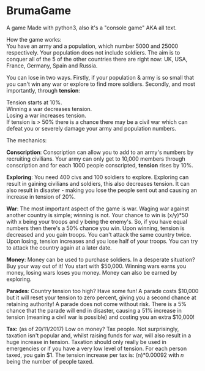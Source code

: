 # BrumaGame
A game
Made with python3, also it's a "console game" AKA all text.


How the game works:  
You have an army and a population, which number 5000 and 25000 respectively. Your population does not include soldiers. The aim is to conquer all of the 5 of the other countries there are right now: UK, USA, France, Germany, Spain and Russia.

You can lose in two ways. Firstly, if your population & army is so small that you can't win any war or explore to find more soldiers. Secondly, and most importantly, through **tension**:

Tension starts at 10%.  
Winning a war decreases tension.  
Losing a war increases tension.  
If tension is > 50% there is a chance there may be a civil war which can defeat you or severely damage your army and population numbers.

The mechanics:

**Conscription**: Conscription can allow you to add to an army's numbers by recruiting civilians. Your army can only get to 10,000 members through conscription and for each 1000 people conscripted, **tension** rises by 10%.

**Exploring**: You need 400 civs and 100 soldiers to explore. Exploring can result in gaining civilians and soldiers, this also decreases tension. It can also result in disaster - making you lose the people sent out and causing an increase in tension of 20%.

**War**: The most important aspect of the game is war. Waging war against another country is simple; winning is not. Your chance to win is (x/y)*50 with x being your troops and y being the enemy's. So, if you have equal numbers then there's a 50% chance you win. Upon winning, tension is decreased and you gain troops. You can't attack the same country twice. Upon losing, tension increases and you lose half of your troops. You can try to attack the country again at a later date.

**Money**: Money can be used to purchase soldiers. In a desperate situation? Buy your way out of it! You start with $50,000. Winning wars earns you money, losing wars loses you money. Money can also be earned by exploring.

**Parades**: Country tension too high? Have some fun! A parade costs $10,000 but it will reset your tension to zero percent, giving you a second chance at retaining authority! A parade does not come without risk. There is a 5% chance that the parade will end in disaster, causing a 51% increase in tension (meaning a civil war is possible) and costing you an extra $10,000!

**Tax:** (as of 20/11/2017) Low on money? Tax people. Not surprisingly, taxation isn't popular and, whilst raising funds for war, will also result in a huge increase in tension. Taxation should only really be used in emergencies or if you have a very low level of tension. For each person taxed, you gain $1. The tension increase per tax is: (n)*0.00092 with _n_ being the number of people taxed.
